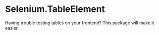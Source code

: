 # Selenium.TableElement
Having trouble testing tables on your frontend? This package will make it easier.
